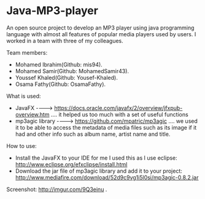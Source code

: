 # Java-MP3-player
An open source project to develop an MP3 player using java programming language with almost all features of popular media players used by users. I worked in a team with three of my colleagues.

Team members:
- Mohamed Ibrahim(Github: mis94).
- Mohamed Samir(Github: MohamedSamir43).
- Youssef Khaled(Github: Yousef-Khaled).
- Osama Fathy(Github: OsamaFathy).

What is used:
- JavaFX ----> https://docs.oracle.com/javafx/2/overview/jfxpub-overview.htm .... it helped us too much with a set of useful functions
- mp3agic library ----> https://github.com/mpatric/mp3agic .... we used it to be able to access the metadata of media files such as its image if it had and other info such as album name, artist name and title.

How to use:
- Install the JavaFX to your IDE for me I used this as I use eclipse: http://www.eclipse.org/efxclipse/install.html
- Download the jar file of mp3agic library and add it to your project: http://www.mediafire.com/download/52d9c9vg1i5l0si/mp3agic-0.8.2.jar

Screenshot: http://imgur.com/9Q3einu .
